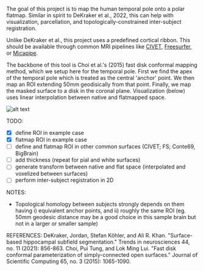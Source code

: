 The goal of this project is to map the human temporal pole onto a polar flatmap. Similar in spirit to DeKraker et al., 2022, this can help with visualization, parcellation, and topologically-constrained inter-subject registration. 

Unlike DeKraker et al., this project uses a predefined cortical ribbon. This should be available through common MRI pipelines like [CIVET](https://mcin.ca/technology/civet/), [Freesurfer](https://surfer.nmr.mgh.harvard.edu/), or [Micapipe](https://micapipe.readthedocs.io/en/latest/).

The backbone of this tool is Choi et al.'s (2015) fast disk conformal mapping method, which we setup here for the temporal pole. First we find the apex of the temporal pole which is treated as the central 'anchor' point. We then map an ROI extending 50mm geodisically from that point. Finally, we map the masked surface to a disk in the coronal plane. Visualization (below) uses linear interpolation between native and flatmapped space.

![alt text](TPconformalMap.gif "Conformal map visualization")

TODO:
- [x] define ROI in example case
- [x] flatmap ROI in example case
- [ ] define and flatmap ROI in other common surfaces (CIVET; FS; Conte69, BigBrain)
- [ ] add thickness (repeat for pial and white surfaces)
- [ ] generate transform between native and flat space (interpolated and voxelized between surfaces)
- [ ] perform inter-subject registration in 2D

NOTES:
- Topological homology between subjects strongly depends on them having i) equivalent anchor points, and ii) roughly the same ROI (eg. 50mm geodesic distance may be a good choice in this sample brain but not in a larger or smaller sample)


REFERENCES:
DeKraker, Jordan, Stefan Köhler, and Ali R. Khan. "Surface-based hippocampal subfield segmentation." Trends in neurosciences 44, no. 11 (2021): 856-863.
Choi, Pui Tung, and Lok Ming Lui. "Fast disk conformal parameterization of simply-connected open surfaces." Journal of Scientific Computing 65, no. 3 (2015): 1065-1090.
